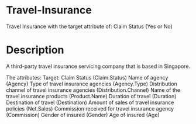 # Travel-Insurance
Travel Insurance with the target attribute of: Claim Status (Yes or No)
# Description
A third-party travel insurance servicing company that is based in Singapore.

The attributes:
Target: Claim Status (Claim.Status)
Name of agency (Agency)
Type of travel insurance agencies (Agency.Type)
Distribution channel of travel insurance agencies (Distribution.Channel)
Name of the travel insurance products (Product.Name)
Duration of travel (Duration)
Destination of travel (Destination)
Amount of sales of travel insurance policies (Net.Sales)
Commission received for travel insurance agency (Commission)
Gender of insured (Gender)
Age of insured (Age)
